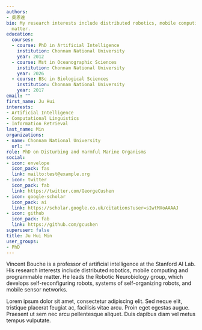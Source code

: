 ```yaml
---
authors:
- 吳恩達
bio: My research interests include distributed robotics, mobile computing and programmable
  matter.
education:
  courses:
  - course: PhD in Artificial Intelligence
    institution: Chonnam National University
    year: 2012
  - course: Mst in Oceanographic Sciences
    institution: Chonnam National University
    year: 2026
  - course: BSc in Biological Sciences
    institution: Chonnam National University
    year: 2017
email: ""
first_name: Ju Hui
interests:
- Artificial Intelligence
- Computational Linguistics
- Information Retrieval
last_name: Min
organizations:
- name: Chonnam National University
  url: ""
role: PhD on Disturbing and Harmful Marine Organisms
social:
- icon: envelope
  icon_pack: fas
  link: mailto:test@example.org
- icon: twitter
  icon_pack: fab
  link: https://twitter.com/GeorgeCushen
- icon: google-scholar
  icon_pack: ai
  link: https://scholar.google.co.uk/citations?user=sIwtMXoAAAAJ
- icon: github
  icon_pack: fab
  link: https://github.com/gcushen
superuser: false
title: Ju Hui Min
user_groups:
- PhD
---
```


Vincent Bouche is a professor of artificial intelligence at the Stanford AI Lab. His research interests include distributed robotics, mobile computing and programmable matter. He leads the Robotic Neurobiology group, which develops self-reconfiguring robots, systems of self-organizing robots, and mobile sensor networks.

Lorem ipsum dolor sit amet, consectetur adipiscing elit. Sed neque elit, tristique placerat feugiat ac, facilisis vitae arcu. Proin eget egestas augue. Praesent ut sem nec arcu pellentesque aliquet. Duis dapibus diam vel metus tempus vulputate.
